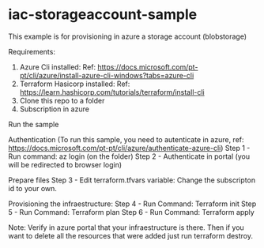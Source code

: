 # iac-storageaccount-sample
This example is for provisioning in azure a storage account (blobstorage)

Requirements: 
  1.  Azure Cli installed: 
    Ref: https://docs.microsoft.com/pt-pt/cli/azure/install-azure-cli-windows?tabs=azure-cli
  2.  Terraform Hasicorp installed:
  Ref: https://learn.hashicorp.com/tutorials/terraform/install-cli
  3.  Clone this repo to a folder 
  4. Subscription in azure

Run the sample

  Authentication (To run this sample, you need to autenticate in azure, ref: https://docs.microsoft.com/pt-pt/cli/azure/authenticate-azure-cli)
    Step 1 - Run command: az login (on the folder)
    Step 2 - Authenticate in portal (you will be redirected to browser login)
  
  Prepare files
    Step 3 - Edit terraform.tfvars variable: Change the subscripton id to your own.
 
  Provisioning the infraestructure:
    Step 4 - Run Command: Terraform init
    Step 5 - Run Command: Terraform plan
    Step 6 - Run Command: Terraform apply
    
  Note: Verify in azure portal that your infraestructure is there. 
  Then if you want to delete all the resources that were added just run terraform destroy. 
  
 
